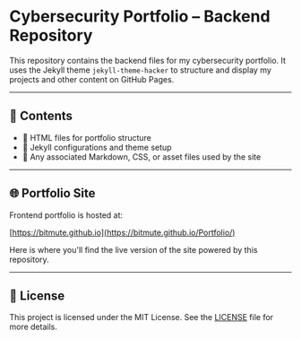 # Cybersecurity Portfolio – Backend Repository

This repository contains the backend files for my cybersecurity portfolio. It uses the Jekyll theme `jekyll-theme-hacker` to structure and display my projects and other content on GitHub Pages.

---

## 📁 Contents

- 🔹 HTML files for portfolio structure
- 🔹 Jekyll configurations and theme setup
- 🔹 Any associated Markdown, CSS, or asset files used by the site

---

## 🌐 Portfolio Site

Frontend portfolio is hosted at:

[https://bitmute.github.io](https://bitmute.github.io/Portfolio/)

Here is where you'll find the live version of the site powered by this repository.

---

## 📄 License

This project is licensed under the MIT License. See the [LICENSE](./LICENSE.txt) file for more details.
